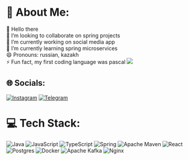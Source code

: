 
# 💫 About Me:
👋 Hello there<br>👯 I’m looking to collaborate on spring projects<br>🔭 I’m currently working on social media app<br>🌱 I’m currently learning spring microservices<br> 😄 Pronouns: russian, kazakh<br>⚡ Fun fact, my first coding language was pascal
<img src="https://steamuserimages-a.akamaihd.net/ugc/999143472998055302/8C0374F8ED0ADF6BFA3ACDEAC01346FB731BD137/?imw=512&imh=288&ima=fit&impolicy=Letterbox&imcolor=%23000000&letterbox=true"/>


## 🌐 Socials:
[![Instagram](https://img.shields.io/badge/Instagram-%23E4405F.svg?logo=Instagram&logoColor=white)](https://www.instagram.com/quhanchik/) 
[![Telegram](https://img.shields.io/badge/Telegram-blue?logo=telegram)](https://t.me/Quhanchik)

# 💻 Tech Stack:
![Java](https://img.shields.io/badge/java-%23ED8B00.svg?style=for-the-badge&logo=openjdk&logoColor=white) 
![JavaScript](https://img.shields.io/badge/javascript-%23323330.svg?style=for-the-badge&logo=javascript&logoColor=%23F7DF1E) 
![TypeScript](https://img.shields.io/badge/typescript-%23007ACC.svg?style=for-the-badge&logo=typescript&logoColor=white) 
![Spring](https://img.shields.io/badge/spring-%236DB33F.svg?style=for-the-badge&logo=spring&logoColor=white) 
![Apache Maven](https://img.shields.io/badge/Apache%20Maven-C71A36?style=for-the-badge&logo=Apache%20Maven&logoColor=white)
![React](https://img.shields.io/badge/react-%2320232a.svg?style=for-the-badge&logo=react&logoColor=%2361DAFB)
![Postgres](https://img.shields.io/badge/postgres-%23316192.svg?style=for-the-badge&logo=postgresql&logoColor=white) 
![Docker](https://img.shields.io/badge/docker-%230db7ed.svg?style=for-the-badge&logo=docker&logoColor=white) 
![Apache Kafka](https://img.shields.io/badge/Apache%20Kafka-000?style=for-the-badge&logo=apachekafka) 
![Nginx](https://img.shields.io/badge/nginx-%23009639.svg?style=for-the-badge&logo=nginx&logoColor=white) 
